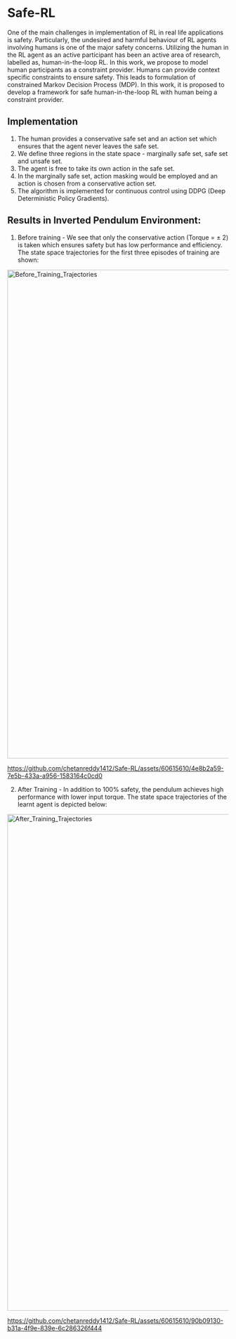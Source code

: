# Safe-RL

One of the main challenges in implementation of RL in  real life applications is safety.  Particularly,  the  undesired and harmful behaviour of RL agents involving humans is one of the major safety concerns. Utilizing the human in the RL agent as an active participant has been an active area of research, labelled as, human-in-the-loop RL. In this work, we propose to model  human participants as a constraint provider. Humans can provide context specific constraints to ensure safety. This leads to formulation of constrained Markov Decision Process (MDP). In this work, it is proposed to develop a framework for safe human-in-the-loop RL with human being a constraint provider. 

## Implementation
1. The human provides a conservative safe set and an action set which ensures that the agent never leaves the safe set.
2. We define three regions in the state space - marginally safe set, safe set and unsafe set.
3. The agent is free to take its own action in the safe set.
4. In the marginally safe set, action masking would be employed and an action is chosen from a conservative action set.
5. The algorithm is implemented for continuous control using DDPG (Deep Deterministic Policy Gradients). 

## Results in Inverted Pendulum Environment:
1. Before training - We see that only the conservative action (Torque = ± 2) is taken which ensures safety but has low performance and efficiency. The state space trajectories for the first three episodes of training are shown:
<img width="1113" alt="Before_Training_Trajectories" src="https://github.com/chetanreddy1412/Safe-RL/assets/60615610/3973534b-22a0-4d3b-a616-60b82ef24abd">



https://github.com/chetanreddy1412/Safe-RL/assets/60615610/4e8b2a59-7e5b-433a-a956-1583164c0cd0


2. After Training - In addition to 100% safety, the pendulum achieves high performance with lower input torque. The state space trajectories of the learnt agent is depicted below:
<img width="1131" alt="After_Training_Trajectories" src="https://github.com/chetanreddy1412/Safe-RL/assets/60615610/7e99ecf5-ae46-465b-8f60-aa02c6093101">


https://github.com/chetanreddy1412/Safe-RL/assets/60615610/90b09130-b31a-4f9e-839e-6c286326f444




